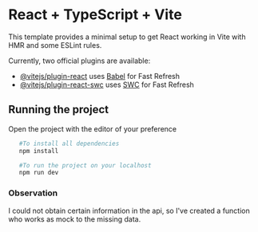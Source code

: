 # React + TypeScript + Vite

This template provides a minimal setup to get React working in Vite with HMR and some ESLint rules.

Currently, two official plugins are available:

- [@vitejs/plugin-react](https://github.com/vitejs/vite-plugin-react/blob/main/packages/plugin-react/README.md) uses [Babel](https://babeljs.io/) for Fast Refresh
- [@vitejs/plugin-react-swc](https://github.com/vitejs/vite-plugin-react-swc) uses [SWC](https://swc.rs/) for Fast Refresh

## Running the project

Open the project with the editor of your preference

```bash
   #To install all dependencies
   npm install

   #To run the project on your localhost
   npm run dev

```

### Observation

I could not obtain certain information in the api, so I've created
a function who works as mock to the missing data.